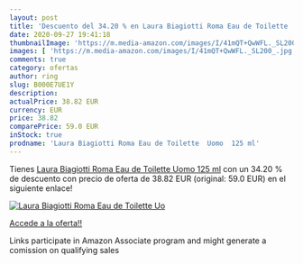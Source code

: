 ```yaml
---
layout: post
title: 'Descuento del 34.20 % en Laura Biagiotti Roma Eau de Toilette  Uo'
date: 2020-09-27 19:41:18
thumbnailImage: 'https://m.media-amazon.com/images/I/41mQT+QwWFL._SL200_.jpg'
images: [ 'https://m.media-amazon.com/images/I/41mQT+QwWFL._SL200_.jpg' ]
comments: true
category: ofertas
author: ring
slug: B000E7UE1Y
description:
actualPrice: 38.82 EUR
currency: EUR
price: 38.82
comparePrice: 59.0 EUR
inStock: true
prodname: 'Laura Biagiotti Roma Eau de Toilette  Uomo  125 ml'
---
```


Tienes [Laura Biagiotti Roma Eau de Toilette  Uomo  125 ml](https://www.amazon.it/dp/B000E7UE1Y/?tag=tolees00-21) con un 34.20 % de descuento con precio de oferta de 38.82 EUR (original: 59.0 EUR) en el siguiente enlace!

[![Laura Biagiotti Roma Eau de Toilette  Uo](https://m.media-amazon.com/images/I/41mQT+QwWFL._SL200_.jpg)](https://www.amazon.it/dp/B000E7UE1Y/?tag=tolees00-21)

[Accede a la oferta!!](https://www.amazon.it/dp/B000E7UE1Y/?tag=tolees00-21)

Links participate in Amazon Associate program and might generate a comission on qualifying sales


